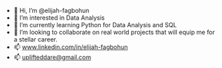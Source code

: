 - 👋 Hi, I’m @elijah-fagbohun
- 👀 I’m interested in Data Analysis
- 🌱 I’m currently learning Python for Data Analysis and SQL
- 💞️ I’m looking to collaborate on real world projects that will equip me for a stellar career.
- 📫 www.linkedin.com/in/elijah-fagbohun
- 📫 uplifteddare@gmail.com

<!---
elijah-fagbohun/elijah-fagbohun is a ✨ special ✨ repository because its `README.md` (this file) appears on your GitHub profile.
You can click the Preview link to take a look at your changes.
--->
